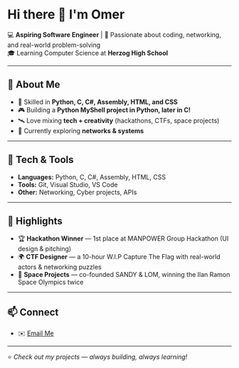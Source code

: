 # Hi there 👋 I'm Omer

💻 **Aspiring Software Engineer** | 🚀 Passionate about coding, networking, and real-world problem-solving  
🎓 Learning Computer Science at **Herzog High School**

---

## 🌟 About Me
- 🔧 Skilled in **Python, C, C#, Assembly, HTML, and CSS**  
- 🎮 Building a **Python MyShell project in Python, later in C!**  
- 🛰️ Love mixing **tech + creativity** (hackathons, CTFs, space projects)  
- 🌱 Currently exploring **networks & systems**  

---

## 🔨 Tech & Tools
- **Languages:** Python, C, C#, Assembly, HTML, CSS  
- **Tools:** Git, Visual Studio, VS Code  
- **Other:** Networking, Cyber projects, APIs  

---

## 🚀 Highlights
- 🏆 **Hackathon Winner** — 1st place at MANPOWER Group Hackathon (UI design & pitching)  
- 🌍 **CTF Designer** —  a 10-hour W.I.P Capture The Flag with real-world actors & networking puzzles  
- 📡 **Space Projects** — co-founded SANDY & LOM, winning the Ilan Ramon Space Olympics twice  

---

## 📫 Connect  
- ✉️ [Email Me](mailto:omer.d.business@gmail.com)

---

⭐️ *Check out my projects — always building, always learning!*
